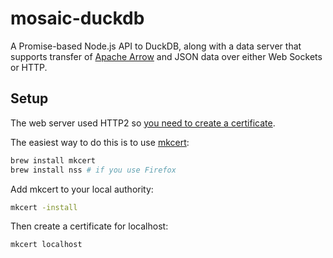 # mosaic-duckdb

A Promise-based Node.js API to DuckDB, along with a data server that supports transfer of [Apache Arrow](https://arrow.apache.org/) and JSON data over either Web Sockets or HTTP.

## Setup

The web server used HTTP2 so [you need to create a certificate](https://web.dev/how-to-use-local-https/).

The easiest way to do this is to use [mkcert](https://github.com/FiloSottile/mkcert):

```bash
brew install mkcert
brew install nss # if you use Firefox
```

Add mkcert to your local authority:

```bash
mkcert -install
```

Then create a certificate for localhost:

```bash
mkcert localhost
```
